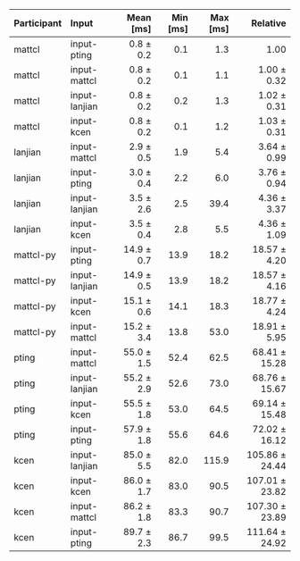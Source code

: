 | Participant | Input | Mean [ms] | Min [ms] | Max [ms] | Relative |
|:---|:---|---:|---:|---:|---:|
| mattcl | input-pting | 0.8 ± 0.2 | 0.1 | 1.3 | 1.00 |
| mattcl | input-mattcl | 0.8 ± 0.2 | 0.1 | 1.1 | 1.00 ± 0.32 |
| mattcl | input-lanjian | 0.8 ± 0.2 | 0.2 | 1.3 | 1.02 ± 0.31 |
| mattcl | input-kcen | 0.8 ± 0.2 | 0.1 | 1.2 | 1.03 ± 0.31 |
| lanjian | input-mattcl | 2.9 ± 0.5 | 1.9 | 5.4 | 3.64 ± 0.99 |
| lanjian | input-pting | 3.0 ± 0.4 | 2.2 | 6.0 | 3.76 ± 0.94 |
| lanjian | input-lanjian | 3.5 ± 2.6 | 2.5 | 39.4 | 4.36 ± 3.37 |
| lanjian | input-kcen | 3.5 ± 0.4 | 2.8 | 5.5 | 4.36 ± 1.09 |
| mattcl-py | input-pting | 14.9 ± 0.7 | 13.9 | 18.2 | 18.57 ± 4.20 |
| mattcl-py | input-lanjian | 14.9 ± 0.5 | 13.9 | 18.2 | 18.57 ± 4.16 |
| mattcl-py | input-kcen | 15.1 ± 0.6 | 14.1 | 18.3 | 18.77 ± 4.24 |
| mattcl-py | input-mattcl | 15.2 ± 3.4 | 13.8 | 53.0 | 18.91 ± 5.95 |
| pting | input-mattcl | 55.0 ± 1.5 | 52.4 | 62.5 | 68.41 ± 15.28 |
| pting | input-lanjian | 55.2 ± 2.9 | 52.6 | 73.0 | 68.76 ± 15.67 |
| pting | input-kcen | 55.5 ± 1.8 | 53.0 | 64.5 | 69.14 ± 15.48 |
| pting | input-pting | 57.9 ± 1.8 | 55.6 | 64.6 | 72.02 ± 16.12 |
| kcen | input-lanjian | 85.0 ± 5.5 | 82.0 | 115.9 | 105.86 ± 24.44 |
| kcen | input-kcen | 86.0 ± 1.7 | 83.0 | 90.5 | 107.01 ± 23.82 |
| kcen | input-mattcl | 86.2 ± 1.8 | 83.3 | 90.7 | 107.30 ± 23.89 |
| kcen | input-pting | 89.7 ± 2.3 | 86.7 | 99.5 | 111.64 ± 24.92 |
